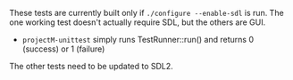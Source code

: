 These tests are currently built only if `./configure --enable-sdl` is run.  The one working
test doesn't actually require SDL, but the others are GUI.  

* `projectM-unittest` simply runs TestRunner::run() and returns 0 (success) or 1 (failure)

The other tests need to be updated to SDL2.
